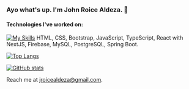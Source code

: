 ### Ayo what's up. I'm John Roice Aldeza. :boy:

#### Technologies I've worked on:
[![My Skills](https://skillicons.dev/icons?i=html,css,js,bootstrap,typescript,nextjs,firebase,mysql,postgresql,spring)](https://skillicons.dev)
HTML, CSS, Bootstrap, JavaScript, TypeScript, React with NextJS, Firebase, MySQL, PostgreSQL, Spring Boot.

[![Top Langs](https://github-readme-stats-git-masterrstaa-rickstaa.vercel.app/api/top-langs/?username=roiceee&layout=compact&theme=radical)](https://github.com/anuraghazra/github-readme-stats)

[![GitHub stats](https://github-readme-stats-git-masterrstaa-rickstaa.vercel.app/api?username=roiceee&theme=radical)](https://github.com/anuraghazra/github-readme-stats)

Reach me at jroicealdeza@gmail.com.

<!---
roiceee/roiceee is a ✨ special ✨ repository because its `README.md` (this file) appears on your GitHub profile.
You can click the Preview link to take a look at your changes.
--->
